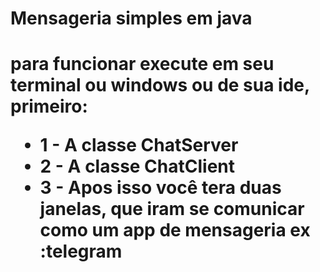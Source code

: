 
<h1> Mensageria simples em java<h1>
  <p>para funcionar execute em seu terminal ou windows ou de sua ide, primeiro:
  </p>
  <ul>
    <li> 1 - A classe ChatServer </li>
    <li>2 - A classe ChatClient</li>
     <li> 3 - Apos isso você tera duas janelas,
     que iram se comunicar como um app de mensageria ex :telegram</li>
  </ul>
  
